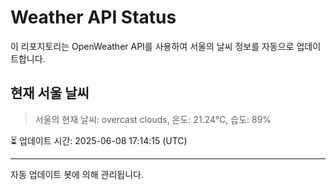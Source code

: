 
# Weather API Status

이 리포지토리는 OpenWeather API를 사용하여 서울의 날씨 정보를 자동으로 업데이트합니다.

## 현재 서울 날씨
> 서울의 현재 날씨: overcast clouds, 온도: 21.24°C, 습도: 89%

⏳ 업데이트 시간: 2025-06-08 17:14:15 (UTC)

---
자동 업데이트 봇에 의해 관리됩니다.
